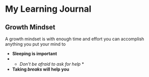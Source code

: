 # My Learning Journal

## Growth Mindset
A growth mindset is with enough time and effort you can accomplish anything you put your mind to

- **Sleeping is important**
- * *Don't be afraid to ask for help* *
- **Taking _breaks_ will help you**
